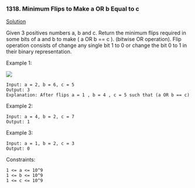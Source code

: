 ### 1318. Minimum Flips to Make a OR b Equal to c

[Solution](https://leetcode.com/problems/minimum-flips-to-make-a-or-b-equal-to-c/editorial/)

Given 3 positives numbers a, b and c. Return the minimum flips required in some bits of a and b to make ( a OR b == c ). (bitwise OR operation).
Flip operation consists of change any single bit 1 to 0 or change the bit 0 to 1 in their binary representation.



Example 1:

![](https://assets.leetcode.com/uploads/2020/01/06/sample_3_1676.png)

    Input: a = 2, b = 6, c = 5
    Output: 3
    Explanation: After flips a = 1 , b = 4 , c = 5 such that (a OR b == c)

Example 2:

    Input: a = 4, b = 2, c = 7
    Output: 1

Example 3:

    Input: a = 1, b = 2, c = 3
    Output: 0



Constraints:

    1 <= a <= 10^9
    1 <= b <= 10^9
    1 <= c <= 10^9
